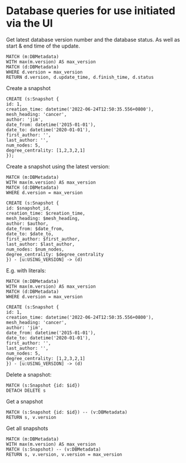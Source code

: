 # Database queries for use initiated via the UI


Get latest database version number and the database status. As well as start & end time of the update.
```
MATCH (m:DBMetadata)
WITH max(m.version) AS max_version
MATCH (d:DBMetadata)
WHERE d.version = max_version
RETURN d.version, d.update_time, d.finish_time, d.status
```

Create a snapshot
```
CREATE (s:Snapshot {
id: 1,
creation_time: datetime('2022-06-24T12:50:35.556+0800'),
mesh_heading: 'cancer',
author: 'jim',
date_from: datetime('2015-01-01'),
date_to: datetime('2020-01-01'),
first_author: '',
last_author: '',
num_nodes: 5,
degree_centrality: [1,2,3,2,1]
});
```

Create a snapshot using the latest version:
```
MATCH (m:DBMetadata)
WITH max(m.version) AS max_version
MATCH (d:DBMetadata)
WHERE d.version = max_version

CREATE (s:Snapshot {
id: $snapshot_id,
creation_time: $creation_time,
mesh_heading: $mesh_heading,
author: $author,
date_from: $date_from,
date_to: $date_to,
first_author: $first_author,
last_author: $last_author,
num_nodes: $num_nodes,
degree_centrality: $degree_centrality
}) - [u:USING_VERSION] -> (d)
```

E.g. with literals:
```
MATCH (m:DBMetadata)
WITH max(m.version) AS max_version
MATCH (d:DBMetadata)
WHERE d.version = max_version

CREATE (s:Snapshot {
id: 1,
creation_time: datetime('2022-06-24T12:50:35.556+0800'),
mesh_heading: 'cancer',
author: 'jim',
date_from: datetime('2015-01-01'),
date_to: datetime('2020-01-01'),
first_author: '',
last_author: '',
num_nodes: 5,
degree_centrality: [1,2,3,2,1]
}) - [u:USING_VERSION] -> (d)
```

Delete a snapshot:
```
MATCH (s:Snapshot {id: $id})
DETACH DELETE s
```

Get a snapshot
```
MATCH (s:Snapshot {id: $id}) -- (v:DBMetadata)
RETURN s, v.version
```

Get all snapshots
```
MATCH (m:DBMetadata)
WITH max(m.version) AS max_version
MATCH (s:Snapshot) -- (v:DBMetadata)
RETURN s, v.version, v.version = max_version
```